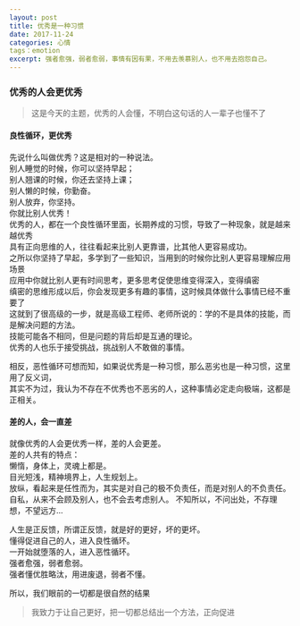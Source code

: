 ```yaml
---
layout: post           
title: 优秀是一种习惯  
date: 2017-11-24
categories: 心情
tags：emotion
excerpt: 强者愈强，弱者愈弱，事情有因有果，不用去羡慕别人，也不用去抱怨自己。       
---  
```

### 优秀的人会更优秀  
>这是今天的主题，优秀的人会懂，不明白这句话的人一辈子也懂不了  

#### 良性循环，更优秀  
先说什么叫做优秀？这是相对的一种说法。  
别人睡觉的时候，你可以坚持早起；  
别人翘课的时候，你还去坚持上课；  
别人懒的时候，你勤奋。  
别人放弃，你坚持。  
你就比别人优秀！  
优秀的人，都在一个良性循环里面，长期养成的习惯，导致了一种现象，就是越来越优秀  
具有正向思维的人，往往看起来比别人更靠谱，比其他人更容易成功。  
之所以你坚持了早起，多学到了一些知识，当用到的时候你比别人更容易理解应用场景  
应用中你就比别人更有时间思考，更多思考促使思维变得深入，变得缜密  
缜密的思维形成以后，你会发现更多有趣的事情，这时候具体做什么事情已经不重要了  
这就到了很高级的一步，就是高级工程师、老师所说的：学的不是具体的技能，而是解决问题的方法。  
技能可能各不相同，但是问题的背后却是互通的理论。  
优秀的人也乐于接受挑战，挑战别人不敢做的事情。  

相反，恶性循环可想而知，如果说优秀是一种习惯，那么恶劣也是一种习惯，这里用了反义词，  
其实不为过，我认为不存在不优秀也不恶劣的人，这种事情必定走向极端，这都是正相关。  

#### 差的人，会一直差  
就像优秀的人会更优秀一样，差的人会更差。  
差的人共有的特点：  
懒惰，身体上，灵魂上都是。  
目光短浅，精神境界上，人生规划上。  
放纵，看起来是任性而为，其实是对自己的极不负责任，而是对别人的不负责任。  
自私，从来不会顾及别人，也不会去考虑别人。
不知所以，不问出处，不存理想，不望远方...  


人生是正反馈，所谓正反馈，就是好的更好，坏的更坏。  
懂得促进自己的人，进入良性循环。  
一开始就堕落的人，进入恶性循环。  
强者愈强，弱者愈弱。  
强者懂优胜略汰，用进废退，弱者不懂。  

所以，我们眼前的一切都是很自然的结果

>我致力于让自己更好，把一切都总结出一个方法，正向促进  
